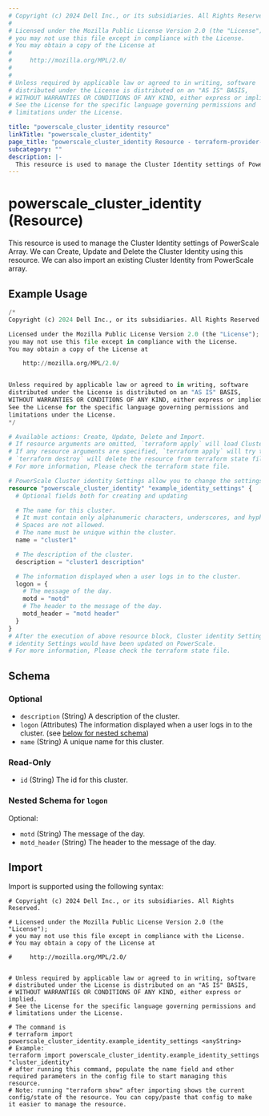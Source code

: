 ```yaml
---
# Copyright (c) 2024 Dell Inc., or its subsidiaries. All Rights Reserved.
#
# Licensed under the Mozilla Public License Version 2.0 (the "License");
# you may not use this file except in compliance with the License.
# You may obtain a copy of the License at
#
#     http://mozilla.org/MPL/2.0/
#
#
# Unless required by applicable law or agreed to in writing, software
# distributed under the License is distributed on an "AS IS" BASIS,
# WITHOUT WARRANTIES OR CONDITIONS OF ANY KIND, either express or implied.
# See the License for the specific language governing permissions and
# limitations under the License.

title: "powerscale_cluster_identity resource"
linkTitle: "powerscale_cluster_identity"
page_title: "powerscale_cluster_identity Resource - terraform-provider-powerscale"
subcategory: ""
description: |-
  This resource is used to manage the Cluster Identity settings of PowerScale Array. We can Create, Update and Delete the Cluster Identity using this resource. We can also import an existing Cluster Identity from PowerScale array.
---
```


# powerscale_cluster_identity (Resource)

This resource is used to manage the Cluster Identity settings of PowerScale Array. We can Create, Update and Delete the Cluster Identity using this resource. We can also import an existing Cluster Identity from PowerScale array.


## Example Usage

```terraform
/*
Copyright (c) 2024 Dell Inc., or its subsidiaries. All Rights Reserved.

Licensed under the Mozilla Public License Version 2.0 (the "License");
you may not use this file except in compliance with the License.
You may obtain a copy of the License at

    http://mozilla.org/MPL/2.0/


Unless required by applicable law or agreed to in writing, software
distributed under the License is distributed on an "AS IS" BASIS,
WITHOUT WARRANTIES OR CONDITIONS OF ANY KIND, either express or implied.
See the License for the specific language governing permissions and
limitations under the License.
*/

# Available actions: Create, Update, Delete and Import.
# If resource arguments are omitted, `terraform apply` will load Cluster identity Settings from PowerScale, and save to terraform state file.
# If any resource arguments are specified, `terraform apply` will try to load Cluster identity Settings (if not loaded) and update the settings.
# `terraform destroy` will delete the resource from terraform state file rather than deleting identity Settings from PowerScale.
# For more information, Please check the terraform state file.

# PowerScale Cluster identity Settings allow you to change the settings of identity
resource "powerscale_cluster_identity" "example_identity_settings" {
  # Optional fields both for creating and updating

  # The name for this cluster.
  # It must contain only alphanumeric characters, underscores, and hyphens.
  # Spaces are not allowed.
  # The name must be unique within the cluster.
  name = "cluster1"

  # The description of the cluster.
  description = "cluster1 description"

  # The information displayed when a user logs in to the cluster.
  logon = {
    # The message of the day.
    motd = "motd"
    # The header to the message of the day.
    motd_header = "motd header"
  }
}
# After the execution of above resource block, Cluster identity Settings would have been cached in terraform state file, or
# identity Settings would have been updated on PowerScale.
# For more information, Please check the terraform state file.
```

<!-- schema generated by tfplugindocs -->
## Schema

### Optional

- `description` (String) A description of the cluster.
- `logon` (Attributes) The information displayed when a user logs in to the cluster. (see [below for nested schema](#nestedatt--logon))
- `name` (String) A unique name for this cluster.

### Read-Only

- `id` (String) The id for this cluster.

<a id="nestedatt--logon"></a>
### Nested Schema for `logon`

Optional:

- `motd` (String) The message of the day.
- `motd_header` (String) The header to the message of the day.

## Import

Import is supported using the following syntax:

```shell
# Copyright (c) 2024 Dell Inc., or its subsidiaries. All Rights Reserved.

# Licensed under the Mozilla Public License Version 2.0 (the "License");
# you may not use this file except in compliance with the License.
# You may obtain a copy of the License at

#     http://mozilla.org/MPL/2.0/


# Unless required by applicable law or agreed to in writing, software
# distributed under the License is distributed on an "AS IS" BASIS,
# WITHOUT WARRANTIES OR CONDITIONS OF ANY KIND, either express or implied.
# See the License for the specific language governing permissions and
# limitations under the License.

# The command is
# terraform import powerscale_cluster_identity.example_identity_settings <anyString>
# Example:
terraform import powerscale_cluster_identity.example_identity_settings "cluster_identity"
# after running this command, populate the name field and other required parameters in the config file to start managing this resource.
# Note: running "terraform show" after importing shows the current config/state of the resource. You can copy/paste that config to make it easier to manage the resource.
```